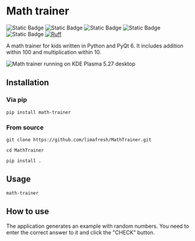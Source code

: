 # Math trainer  
![Static Badge](https://img.shields.io/badge/Python-3.x-blue)
![Static Badge](https://img.shields.io/badge/License-GPL_v3-blue)
![Static Badge](https://img.shields.io/badge/PyQt-6-green)
![Static Badge](https://img.shields.io/badge/Made_with-Qt_Designer-green)
![Static Badge](https://img.shields.io/badge/Translated_with-Qt_Linguist-green)
[![Ruff](https://img.shields.io/endpoint?url=https://raw.githubusercontent.com/astral-sh/ruff/main/assets/badge/v2.json)](https://github.com/astral-sh/ruff)

A math trainer for kids written in Python and PyQt 6. It includes addition within 100 and multiplication within 10.

![Math trainer running on KDE Plasma 5.27 desktop](https://raw.githubusercontent.com/limafresh/MathTrainer/main/screenshot.png)

## Installation
### Via pip
```
pip install math-trainer
```
### From source
```
git clone https://github.com/limafresh/MathTrainer.git
```
```
cd MathTrainer
```
```
pip install .
```

## Usage
```
math-trainer
```

## How to use  
The application generates an example with random numbers. You need to enter the correct answer to it and click the "CHECK" button.
